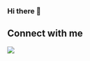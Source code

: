 ### Hi there 👋

<!--
**sunshine0214/sunshine0214** is a ✨ _special_ ✨ repository because its `README.md` (this file) appears on your GitHub profile.
Here are some ideas to get you started:
- 🔭 I’m currently working on ...
- 🌱 I’m currently learning ...
- 👯 I’m looking to collaborate on ...
- 🤔 I’m looking for help with ...
- 💬 Ask me about ...
- 📫 How to reach me: ...
- 😄 Pronouns: ...
- ⚡ Fun fact: ...
-->
## Connect with me
<p align="left">
  <a href = "mailto:serene.skyline0@gmail.com"><img src="https://img.shields.io/badge/-Gmail-%23333?style=for-the-badge&logo=gmail&logoColor=red"/></a>
</p>
